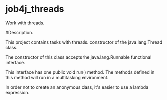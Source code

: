 # job4j_threads

Work with threads.

#Description.

This project contains tasks with threads.
constructor of the java.lang.Thread class.

The constructor of this class accepts the java.lang.Runnable functional interface.

This interface has one public void run() method. The methods defined in this method will run in a multitasking environment.

In order not to create an anonymous class, it's easier to use a lambda expression.
